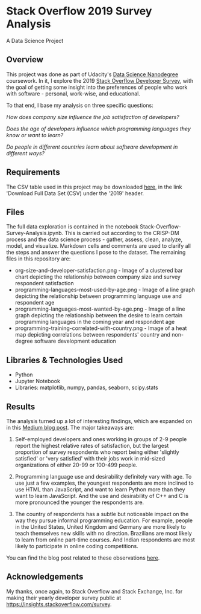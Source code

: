 # Stack Overflow 2019 Survey Analysis

A Data Science Project

## Overview

This project was done as part of Udacity's [Data Science Nanodegree](https://www.udacity.com/course/data-scientist-nanodegree--nd025) coursework. In it, I explore the 2019 [Stack Overflow Developer Survey](https://insights.stackoverflow.com/survey), with the goal of getting some insight into the preferences of people who work with software - personal, work-wise, and educational.

To that end, I base my analysis on three specific questions:

*How does company size influence the job satisfaction of developers?*

*Does the age of developers influence which programming languages they know or want to learn?*

*Do people in different countries learn about software development in different ways?*


## Requirements

The CSV table used in this project may be downloaded [here](https://insights.stackoverflow.com/survey), in the link 'Download Full Data Set (CSV) under the '2019' header.


## Files

The full data exploration is contained in the notebook Stack-Overflow-Survey-Analysis.ipynb. This is carried out according to the CRISP-DM process and the data science process - gather, assess, clean, analyze, model, and visualize. Markdown cells and comments are used to clarify all the steps and answer the questions I pose to the dataset. The remaining files in this repository are:

* org-size-and-developer-satisfaction.png - Image of a clustered bar chart depicting the relationship between company size and survey respondent satisfaction
* programming-languages-most-used-by-age.png - Image of a line graph depicting the relationship between programming language use and respondent age
* programming-languages-most-wanted-by-age.png - Image of a line graph depicting the relationship between the desire to learn certain programming languages in the coming year and respondent age
* programming-training-correlated-with-country.png - Image of a heat map depicting correlations between respondents' country and non-degree software development education

## Libraries & Technologies Used

* Python
* Jupyter Notebook
* Libraries: matplotlib, numpy, pandas, seaborn, scipy.stats

## Results

The analysis turned up a lot of interesting findings, which are expanded on in this [Medium blog post](). The major takeaways are:

1. Self-employed developers and ones working in groups of 2-9 people report the highest relative rates of satisfaction, but the largest proportion of survey respondents who report being either 'slightly satisfied' or 'very satisfied' with their jobs work in mid-sized organizations of either 20-99 or 100-499 people.

2. Programming language use and desirability definitely vary with age. To use just a few examples, the youngest respondents are more inclined to use HTML than JavaScript, and want to learn Python more than they want to learn JavaScript. And the use and desirability of C++ and C is more pronounced the younger the respondents are.

3. The country of respondents has a subtle but noticeable impact on the way they pursue informal programming education. For example, people in the United States, United Kingdom and Germany are more likely to teach themselves new skills with no direction. Brazilians are most likely to learn from online part-time courses. And Indian respondents are most likely to participate in online coding competitions.

You can find the blog post related to these observations [here](https://medium.com/@shamziel/coders-in-the-wild-4a6da8d08e5e).

## Acknowledgements

My thanks, once again, to Stack Overflow and Stack Exchange, Inc. for making their yearly  developer survey public at https://insights.stackoverflow.com/survey.
